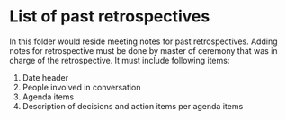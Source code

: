 # List of past retrospectives

In this folder would reside meeting notes for past retrospectives.
Adding notes for retrospective must be done by master of ceremony that was in charge of the retrospective. It must include following items:

1. Date header
2. People involved in conversation
3. Agenda items
4. Description of decisions and action items per agenda items
